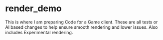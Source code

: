 # render_demo
This is where I am preparing Code for a Game client. These are all tests or AI based changes to help ensure smooth rendering and lower issues. Also includes Experimental rendering.
